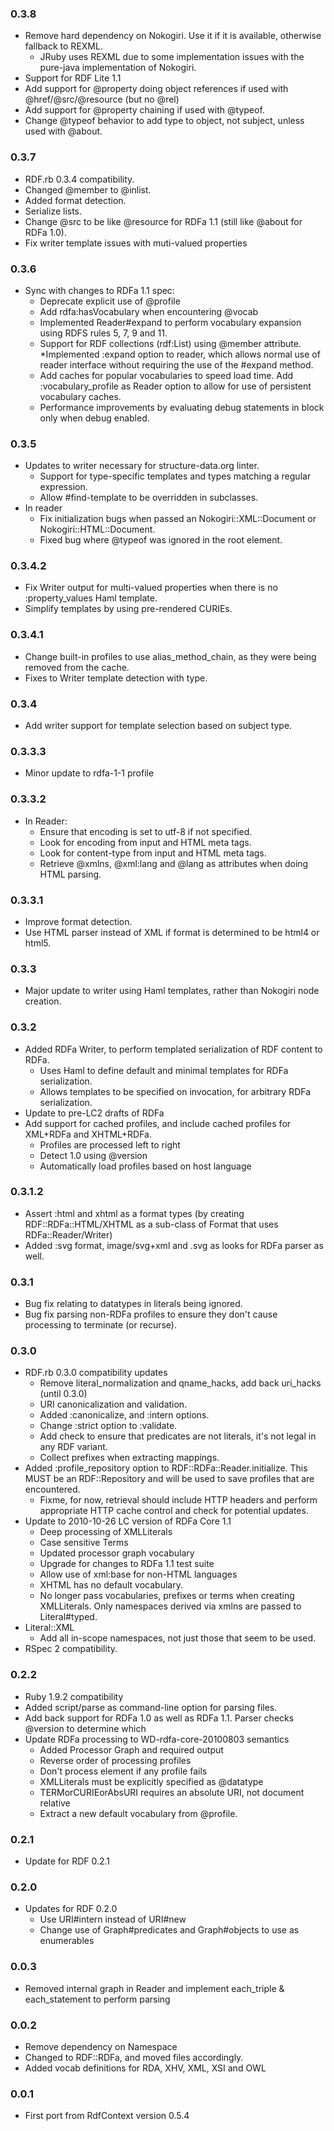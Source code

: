 ### 0.3.8
* Remove hard dependency on Nokogiri. Use it if it is available, otherwise fallback to REXML.
  * JRuby uses REXML due to some implementation issues with the pure-java implementation of Nokogiri.
* Support for RDF Lite 1.1
* Add support for @property doing object references if used with @href/@src/@resource (but no @rel)
* Add support for @property chaining if used with @typeof.
* Change @typeof behavior to add type to object, not subject, unless used with @about.

### 0.3.7
* RDF.rb 0.3.4 compatibility.
* Changed @member to @inlist.
* Added format detection.
* Serialize lists.
* Change @src to be like @resource for RDFa 1.1 (still like @about for RDFa 1.0).
* Fix writer template issues with muti-valued properties

### 0.3.6
* Sync with changes to RDFa 1.1 spec:
  * Deprecate explicit use of @profile
  * Add rdfa:hasVocabulary when encountering @vocab
  * Implemented Reader#expand to perform vocabulary expansion using RDFS rules 5, 7, 9 and 11.
  * Support for RDF collections (rdf:List) using @member attribute.
  *Implemented :expand option to reader, which allows normal use of reader interface without requiring the use of the #expand method.
  * Add caches for popular vocabularies to speed load time.
  Add :vocabulary_profile as Reader option to allow for use of persistent vocabulary caches.
  * Performance improvements by evaluating debug statements in block only when debug enabled.
  
### 0.3.5
* Updates to writer necessary for structure-data.org linter.
  * Support for type-specific templates and types matching a regular expression.
  * Allow #find-template to be overridden in subclasses.
* In reader
  * Fix initialization bugs when passed an Nokogiri::XML::Document or Nokogiri::HTML::Document.
  * Fixed bug where @typeof was ignored in the root element.

### 0.3.4.2
* Fix Writer output for multi-valued properties when there is no :property\_values Haml template.
* Simplify templates by using pre-rendered CURIEs.

### 0.3.4.1
* Change built-in profiles to use alias\_method\_chain, as they were being removed from the cache.
* Fixes to Writer template detection with type.

### 0.3.4
* Add writer support for template selection based on subject type.

### 0.3.3.3
* Minor update to rdfa-1-1 profile

### 0.3.3.2
* In Reader:
  * Ensure that encoding is set to utf-8 if not specified.
  * Look for encoding from input and HTML meta tags.
  * Look for content-type from input and HTML meta tags.
  * Retrieve @xmlns, @xml:lang and @lang as attributes when doing HTML parsing.

### 0.3.3.1
* Improve format detection.
* Use HTML parser instead of XML if format is determined to be html4 or html5.

### 0.3.3
* Major update to writer using Haml templates, rather than Nokogiri node creation.

### 0.3.2
* Added RDFa Writer, to perform templated serialization of RDF content to RDFa.
  * Uses Haml to define default and minimal templates for RDFa serialization.
  * Allows templates to be specified on invocation, for arbitrary RDFa serialization.
* Update to pre-LC2 drafts of RDFa
* Add support for cached profiles, and include cached profiles for XML+RDFa and XHTML+RDFa.
  * Profiles are processed left to right
  * Detect 1.0 using @version
  * Automatically load profiles based on host language

### 0.3.1.2
* Assert :html and xhtml as a format types (by creating RDF::RDFa::HTML/XHTML as a sub-class of Format that uses RDFa::Reader/Writer)
* Added :svg format, image/svg+xml and .svg as looks for RDFa parser as well.

### 0.3.1
* Bug fix relating to datatypes in literals being ignored.
* Bug fix parsing non-RDFa profiles to ensure they don't cause processing to terminate (or recurse).

### 0.3.0
* RDF.rb 0.3.0 compatibility updates
  * Remove literal_normalization and qname_hacks, add back uri_hacks (until 0.3.0)
  * URI canonicalization and validation.
  * Added :canonicalize, and :intern options.
  * Change :strict option to :validate.
  * Add check to ensure that predicates are not literals, it's not legal in any RDF variant.
  * Collect prefixes when extracting mappings.
* Added :profile_repository option to RDF::RDFa::Reader.initialize. This MUST be an RDF::Repository and will be used to save profiles that are encountered.
  * Fixme, for now, retrieval should include HTTP headers and perform appropriate HTTP cache control and check for potential updates.
* Update to 2010-10-26 LC version of RDFa Core 1.1
  * Deep processing of XMLLiterals
  * Case sensitive Terms
  * Updated processor graph vocabulary
  * Upgrade for changes to RDFa 1.1 test suite
  * Allow use of xml:base for non-HTML languages
  * XHTML has no default vocabulary.
  * No longer pass vocabularies, prefixes or terms when creating XMLLiterals. Only namespaces derived via xmlns are passed to Literal#typed.
* Literal::XML
  * Add all in-scope namespaces, not just those that seem to be used.
* RSpec 2 compatibility.

### 0.2.2
* Ruby 1.9.2 compatibility
* Added script/parse as command-line option for parsing files.
* Add back support for RDFa 1.0 as well as RDFa 1.1. Parser checks @version to determine which
* Update RDFa processing to WD-rdfa-core-20100803 semantics
  * Added Processor Graph and required output
  * Reverse order of processing profiles
  * Don't process element if any profile fails
  * XMLLiterals must be explicitly specified as @datatype
  * TERMorCURIEorAbsURI requires an absolute URI, not document relative
  * Extract a new default vocabulary from @profile.

### 0.2.1
* Update for RDF 0.2.1

### 0.2.0
* Updates for RDF 0.2.0
  * Use URI#intern instead of URI#new
  * Change use of Graph#predicates and Graph#objects to use as enumerables

### 0.0.3
* Removed internal graph in Reader and implement each_triple & each_statement to perform parsing

### 0.0.2
* Remove dependency on Namespace
* Changed to RDF::RDFa, and moved files accordingly.
* Added vocab definitions for RDA, XHV, XML, XSI and OWL

### 0.0.1
* First port from RdfContext version 0.5.4
